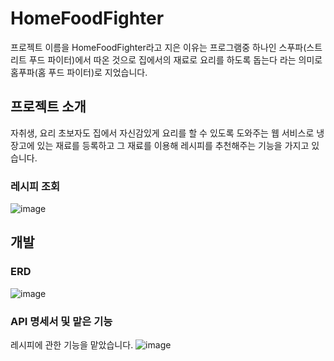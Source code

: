 
# HomeFoodFighter
프로젝트 이름을 HomeFoodFighter라고 지은 이유는 프로그램중 하나인 스푸파(스트리트 푸드 파이터)에서 따온 것으로
집에서의 재료로 요리를 하도록 돕는다 라는 의미로 홈푸파(홈 푸드 파이터)로 지었습니다.


## 프로젝트 소개
자취생, 요리 초보자도 집에서 자신감있게 요리를 할 수 있도록 도와주는 웹 서비스로 냉장고에 있는 재료를 등록하고 그 재료를 이용해 레시피를 추천해주는 기능을 가지고 있습니다.



### 레시피 조회
![image](https://github.com/user-attachments/assets/52b479e0-4b13-4ed4-b50c-eb8f2daea4c1)






## 개발 

### ERD

![image](https://github.com/user-attachments/assets/560fcd6c-f211-44a7-a225-7fbd1eb886ad)




### API 명세서 및 맡은 기능

레시피에 관한 기능을 맡았습니다.
![image](https://github.com/user-attachments/assets/12c69c6b-9af2-45da-9814-5123d4d237af)

